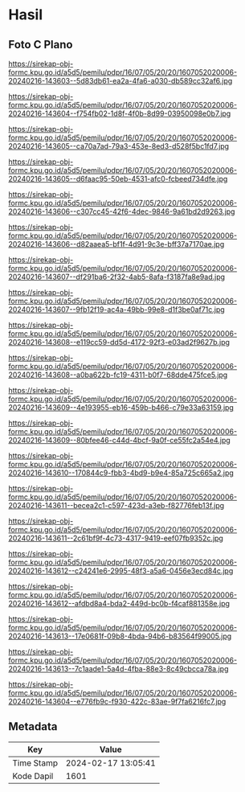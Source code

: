 # Hasil

## Foto C Plano

https://sirekap-obj-formc.kpu.go.id/a5d5/pemilu/pdpr/16/07/05/20/20/1607052020006-20240216-143603--5d83db61-ea2a-4fa6-a030-db589cc32af6.jpg

https://sirekap-obj-formc.kpu.go.id/a5d5/pemilu/pdpr/16/07/05/20/20/1607052020006-20240216-143604--f754fb02-1d8f-4f0b-8d99-03950098e0b7.jpg

https://sirekap-obj-formc.kpu.go.id/a5d5/pemilu/pdpr/16/07/05/20/20/1607052020006-20240216-143605--ca70a7ad-79a3-453e-8ed3-d528f5bc1fd7.jpg

https://sirekap-obj-formc.kpu.go.id/a5d5/pemilu/pdpr/16/07/05/20/20/1607052020006-20240216-143605--d6faac95-50eb-4531-afc0-fcbeed734dfe.jpg

https://sirekap-obj-formc.kpu.go.id/a5d5/pemilu/pdpr/16/07/05/20/20/1607052020006-20240216-143606--c307cc45-42f6-4dec-9846-9a61bd2d9263.jpg

https://sirekap-obj-formc.kpu.go.id/a5d5/pemilu/pdpr/16/07/05/20/20/1607052020006-20240216-143606--d82aaea5-bf1f-4d91-9c3e-bff37a7170ae.jpg

https://sirekap-obj-formc.kpu.go.id/a5d5/pemilu/pdpr/16/07/05/20/20/1607052020006-20240216-143607--df291ba6-2f32-4ab5-8afa-f3187fa8e9ad.jpg

https://sirekap-obj-formc.kpu.go.id/a5d5/pemilu/pdpr/16/07/05/20/20/1607052020006-20240216-143607--9fb12f19-ac4a-49bb-99e8-d1f3be0af71c.jpg

https://sirekap-obj-formc.kpu.go.id/a5d5/pemilu/pdpr/16/07/05/20/20/1607052020006-20240216-143608--e119cc59-dd5d-4172-92f3-e03ad2f9627b.jpg

https://sirekap-obj-formc.kpu.go.id/a5d5/pemilu/pdpr/16/07/05/20/20/1607052020006-20240216-143608--a0ba622b-fc19-4311-b0f7-68dde475fce5.jpg

https://sirekap-obj-formc.kpu.go.id/a5d5/pemilu/pdpr/16/07/05/20/20/1607052020006-20240216-143609--4e193955-eb16-459b-b466-c79e33a63159.jpg

https://sirekap-obj-formc.kpu.go.id/a5d5/pemilu/pdpr/16/07/05/20/20/1607052020006-20240216-143609--80bfee46-c44d-4bcf-9a0f-ce55fc2a54e4.jpg

https://sirekap-obj-formc.kpu.go.id/a5d5/pemilu/pdpr/16/07/05/20/20/1607052020006-20240216-143610--170844c9-fbb3-4bd9-b9e4-85a725c665a2.jpg

https://sirekap-obj-formc.kpu.go.id/a5d5/pemilu/pdpr/16/07/05/20/20/1607052020006-20240216-143611--becea2c1-c597-423d-a3eb-f82776feb13f.jpg

https://sirekap-obj-formc.kpu.go.id/a5d5/pemilu/pdpr/16/07/05/20/20/1607052020006-20240216-143611--2c61bf9f-4c73-4317-9419-eef07fb9352c.jpg

https://sirekap-obj-formc.kpu.go.id/a5d5/pemilu/pdpr/16/07/05/20/20/1607052020006-20240216-143612--c24241e6-2995-48f3-a5a6-0456e3ecd84c.jpg

https://sirekap-obj-formc.kpu.go.id/a5d5/pemilu/pdpr/16/07/05/20/20/1607052020006-20240216-143612--afdbd8a4-bda2-449d-bc0b-f4caf881358e.jpg

https://sirekap-obj-formc.kpu.go.id/a5d5/pemilu/pdpr/16/07/05/20/20/1607052020006-20240216-143613--17e0681f-09b8-4bda-94b6-b83564f99005.jpg

https://sirekap-obj-formc.kpu.go.id/a5d5/pemilu/pdpr/16/07/05/20/20/1607052020006-20240216-143613--7c1aade1-5a4d-4fba-88e3-8c49cbcca78a.jpg

https://sirekap-obj-formc.kpu.go.id/a5d5/pemilu/pdpr/16/07/05/20/20/1607052020006-20240216-143604--e776fb9c-f930-422c-83ae-9f7fa6216fc7.jpg


## Metadata

| Key        | Value               |
| ---------- | ------------------- |
| Time Stamp | 2024-02-17 13:05:41 |
| Kode Dapil | 1601                |



